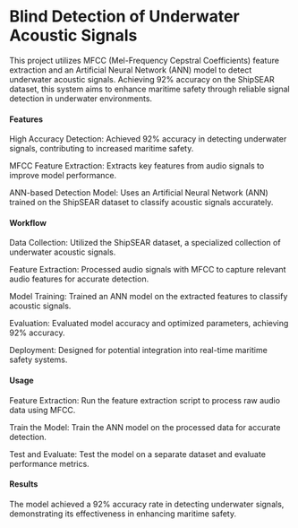 # Blind Detection of Underwater Acoustic Signals
This project utilizes MFCC (Mel-Frequency Cepstral Coefficients) feature extraction and an Artificial Neural Network (ANN) model to detect underwater acoustic signals. Achieving 92% accuracy on the ShipSEAR dataset, this system aims to enhance maritime safety through reliable signal detection in underwater environments.

#### Features
High Accuracy Detection:
Achieved 92% accuracy in detecting underwater signals, contributing to increased maritime safety.

MFCC Feature Extraction:
Extracts key features from audio signals to improve model performance.

ANN-based Detection Model:
Uses an Artificial Neural Network (ANN) trained on the ShipSEAR dataset to classify acoustic signals accurately.

#### Workflow
Data Collection:
Utilized the ShipSEAR dataset, a specialized collection of underwater acoustic signals.

Feature Extraction:
Processed audio signals with MFCC to capture relevant audio features for accurate detection.

Model Training:
Trained an ANN model on the extracted features to classify acoustic signals.

Evaluation:
Evaluated model accuracy and optimized parameters, achieving 92% accuracy.

Deployment:
Designed for potential integration into real-time maritime safety systems.

#### Usage
Feature Extraction:
Run the feature extraction script to process raw audio data using MFCC.

Train the Model:
Train the ANN model on the processed data for accurate detection.

Test and Evaluate:
Test the model on a separate dataset and evaluate performance metrics.

#### Results
The model achieved a 92% accuracy rate in detecting underwater signals, demonstrating its effectiveness in enhancing maritime safety.
